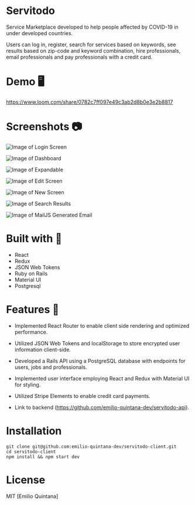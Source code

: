 # Servitodo

Service Marketplace developed to help people affected by COVID-19 in under developed countries. 

Users can log in, register, search for services based on keywords, see results based on zip-code and keyword combination, hire professionals, email professionals and pay professionals with a credit card.

# Demo 🖥️

https://www.loom.com/share/0782c7ff097e49c3ab2d8b0e3e2b8817

# Screenshots 📷

![Image of Login Screen](https://github.com/emilio-quintana-dev/servitodo-client/blob/master/screenshots/login.png)

![Image of Dashboard](https://github.com/emilio-quintana-dev/servitodo-client/blob/master/screenshots/search.png)

![Image of Expandable](https://github.com/emilio-quintana-dev/servitodo-client/blob/master/screenshots/results.png)

![Image of Edit Screen](https://github.com/emilio-quintana-dev/servitodo-client/blob/master/screenshots/profile.png)

![Image of New Screen](https://github.com/emilio-quintana-dev/servitodo-client/blob/master/screenshots/jobs.png)

![Image of Search Results](https://github.com/emilio-quintana-dev/servitodo-client/blob/master/screenshots/reviews.png)

![Image of MailJS Generated Email](https://github.com/emilio-quintana-dev/servitodo-client/blob/master/screenshots/pay.png)


# Built with 🔧
* React
* Redux
* JSON Web Tokens
* Ruby on Rails
* Material UI
* Postgresql

# Features 🌟
* Implemented React Router to enable client side rendering and optimized performance.
* Utilized JSON Web Tokens and localStorage to store encrypted user information client-side.
* Developed a Rails API using a PostgreSQL database with endpoints for users, jobs and professionals.
* Implemented user interface employing React and Redux with Material UI for styling.
* Utilized Stripe Elements to enable credit card payments.

* Link to backend (https://github.com/emilio-quintana-dev/servitodo-api).

# Installation

```
git clone git@github.com:emilio-quintana-dev/servitodo-client.git
cd servitodo-client
npm install && npm start dev
```

# License 

MIT [Emilio Quintana]

